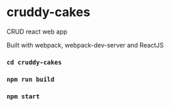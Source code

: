 # cruddy-cakes
CRUD react web app 

Built with webpack, webpack-dev-server and ReactJS

### `cd cruddy-cakes`
### `npm run build`
### `npm start`
